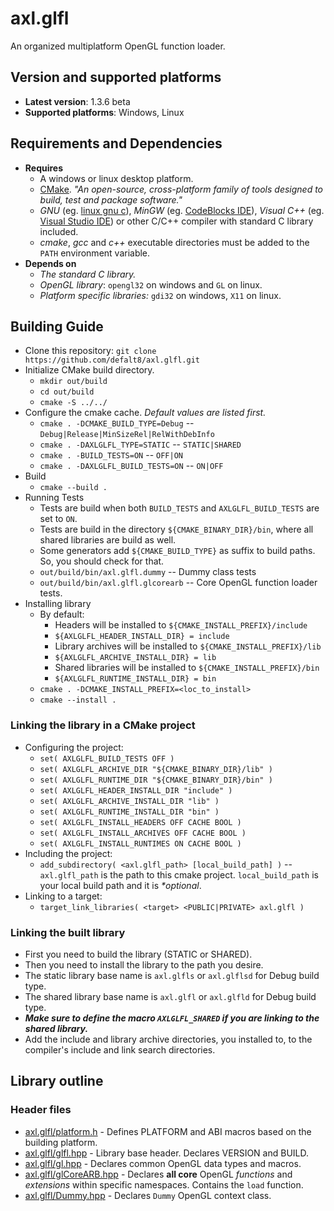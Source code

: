 # axl.glfl

An organized multiplatform OpenGL function loader.

## Version and supported platforms

- **Latest version**: 1.3.6 beta
- **Supported platforms**: Windows, Linux

## Requirements and Dependencies

- **Requires**
  - A windows or linux desktop platform.
  - [CMake]("https://cmake.org/download"). *"An open-source, cross-platform family of tools designed to build, test and package software."*
  - *GNU* (eg. [linux gnu c]("https://www.gnu.org/software/libc/")), *MinGW* (eg. [CodeBlocks IDE]("http://www.codeblocks.org/")), *Visual C++* (eg. [Visual Studio IDE]("https://visualstudio.microsoft.com/")) or other C/C++ compiler with standard C library included.
  - *cmake*, *gcc* and *c++* executable directories must be added to the `PATH` environment variable.
- **Depends on**
  - *The standard C library.*
  - *OpenGL library*: `opengl32` on windows and `GL` on linux.
  - *Platform specific libraries:* `gdi32` on windows, `X11` on linux.

## Building Guide

- Clone this repository: `git clone https://github.com/defalt8/axl.glfl.git`
- Initialize CMake build directory.
  - `mkdir out/build`
  - `cd out/build`
  - `cmake -S ../../`
- Configure the cmake cache. *Default values are listed first.*
  - `cmake . -DCMAKE_BUILD_TYPE=Debug` -- `Debug|Release|MinSizeRel|RelWithDebInfo`
  - `cmake . -DAXLGLFL_TYPE=STATIC` -- `STATIC|SHARED`
  - `cmake . -BUILD_TESTS=ON` -- `OFF|ON`
  - `cmake . -DAXLGLFL_BUILD_TESTS=ON` -- `ON|OFF`
- Build
  - `cmake --build .`
- Running Tests
  - Tests are build when both `BUILD_TESTS` and `AXLGLFL_BUILD_TESTS` are set to `ON`.
  - Tests are build in the directory `${CMAKE_BINARY_DIR}/bin`, where all shared libraries are build as well.
  - Some generators add `${CMAKE_BUILD_TYPE}` as suffix to build paths. So, you should check for that.
  - `out/build/bin/axl.glfl.dummy` -- Dummy class tests
  - `out/build/bin/axl.glfl.glcorearb` -- Core OpenGL function loader tests.
- Installing library
  - By default:
    - Headers will be installed to `${CMAKE_INSTALL_PREFIX}/include`
    - `${AXLGLFL_HEADER_INSTALL_DIR} = include`
    - Library archives will be installed to `${CMAKE_INSTALL_PREFIX}/lib`
    - `${AXLGLFL_ARCHIVE_INSTALL_DIR} = lib`
    - Shared libraries will be installed to `${CMAKE_INSTALL_PREFIX}/bin`
    - `${AXLGLFL_RUNTIME_INSTALL_DIR} = bin`
  - `cmake . -DCMAKE_INSTALL_PREFIX=<loc_to_install>`
  - `cmake --install .`

### Linking the library in a CMake project

- Configuring the project:
  - `set( AXLGLFL_BUILD_TESTS OFF )`
  - `set( AXLGLFL_ARCHIVE_DIR "${CMAKE_BINARY_DIR}/lib" )`
  - `set( AXLGLFL_RUNTIME_DIR "${CMAKE_BINARY_DIR}/bin" )`
  - `set( AXLGLFL_HEADER_INSTALL_DIR "include" )`
  - `set( AXLGLFL_ARCHIVE_INSTALL_DIR "lib" )`
  - `set( AXLGLFL_RUNTIME_INSTALL_DIR "bin" )`
  - `set( AXLGLFL_INSTALL_HEADERS OFF CACHE BOOL )`
  - `set( AXLGLFL_INSTALL_ARCHIVES OFF CACHE BOOL )`
  - `set( AXLGLFL_INSTALL_RUNTIMES ON CACHE BOOL )`
- Including the project:
  - `add_subdirectory( <axl.glfl_path> [local_build_path] )` -- `axl.glfl_path` is the path to this cmake project. `local_build_path` is your local build path and it is *\*optional*.
- Linking to a target:
  - `target_link_libraries( <target> <PUBLIC|PRIVATE> axl.glfl )`

### Linking the built library

- First you need to build the library (STATIC or SHARED).
- Then you need to install the library to the path you desire.
- The static library base name is `axl.glfls` or `axl.glflsd` for Debug build type.
- The shared library base name is `axl.glfl` or `axl.glfld` for Debug build type.
- ***Make sure to define the macro `AXLGLFL_SHARED` if you are linking to the shared library.***
- Add the include and library archive directories, you installed to, to the compiler's include and link search directories.

## Library outline

### Header files

- [axl.glfl/platform.h]("include/axl.glfl/platform.h") - Defines PLATFORM and ABI macros based on the building platform.
- [axl.glfl/glfl.hpp]("include/axl.glfl/glfl.hpp") - Library base header. Declares VERSION and BUILD.
- [axl.glfl/gl.hpp]("include/axl.glfl/gl.hpp") - Declares common OpenGL data types and macros.
- [axl.glfl/glCoreARB.hpp]("include/axl.glfl/glCoreARB.hpp") - Declares **all core** OpenGL *functions* and *extensions* within specific namespaces. Contains the `load` function.
- [axl.glfl/Dummy.hpp]("include/axl.glfl/Dummy.hpp") - Declares `Dummy` OpenGL context class.
